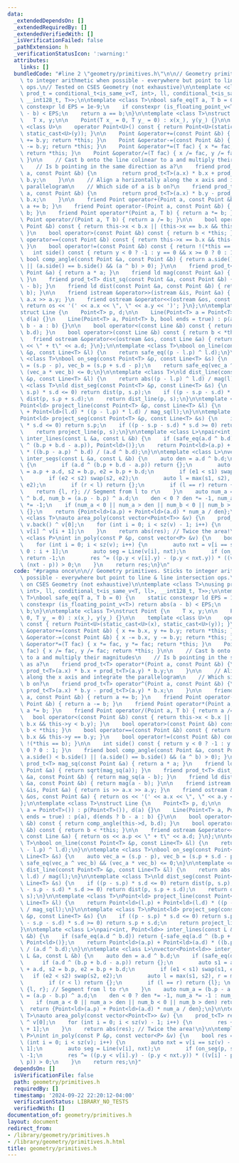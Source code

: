 ```yaml
---
data:
  _extendedDependsOn: []
  _extendedRequiredBy: []
  _extendedVerifiedWith: []
  _isVerificationFailed: false
  _pathExtension: h
  _verificationStatusIcon: ':warning:'
  attributes:
    links: []
  bundledCode: "#line 2 \"geometry/primitives.h\"\n\n// Geometry primitives. Sticks\
    \ to integer arithmetic when possible - everywhere but point to line & line intersection\
    \ ops.\n// Tested on CSES Geometry (not exhaustive)\n\ntemplate <class T>\nusing\
    \ prod_t = conditional_t<is_same_v<T, int>, ll, conditional_t<is_same_v<T, ll>,\
    \ __int128_t, T>>;\n\ntemplate <class T>\nbool safe_eq(T a, T b = 0) {\n    static\
    \ constexpr ld EPS = 1e-9;\n    if constexpr (is_floating_point_v<T>) return abs(a\
    \ - b) < EPS;\n    return a == b;\n}\n\ntemplate <class T>\nstruct Point {\n \
    \   T x, y;\n\n    Point(T x_ = 0, T y_ = 0) : x(x_), y(y_) {}\n\n    template\
    \ <class U>\n    operator Point<U>() const { return Point<U>(static_cast<U>(x),\
    \ static_cast<U>(y)); }\n\n    Point &operator+=(const Point &b) { x += b.x, y\
    \ += b.y; return *this; }\n    Point &operator-=(const Point &b) { x -= b.x, y\
    \ -= b.y; return *this; }\n    Point &operator*=(T fac) { x *= fac, y *= fac;\
    \ return *this; }\n    Point &operator/=(T fac) { x /= fac, y /= fac; return *this;\
    \ }\n\n    // Cast b onto the line colinear to a and multiply their magnitudes\n\
    \    // Is b pointing in the same direction as a?\n    friend prod_t<T> operator*(Point\
    \ a, const Point &b) {\n        return prod_t<T>(a.x) * b.x + prod_t<T>(a.y) *\
    \ b.y;\n    }\n\n    // Align a horizontally along the x axis and integrate the\
    \ parallelogram\n    // Which side of a is b on?\n    friend prod_t<T> operator^(Point\
    \ a, const Point &b) {\n        return prod_t<T>(a.x) * b.y - prod_t<T>(a.y) *\
    \ b.x;\n    }\n\n    friend Point operator+(Point a, const Point &b) { return\
    \ a += b; }\n    friend Point operator-(Point a, const Point &b) { return a -=\
    \ b; }\n    friend Point operator*(Point a, T b) { return a *= b; }\n    friend\
    \ Point operator/(Point a, T b) { return a /= b; }\n\n    bool operator<(const\
    \ Point &b) const { return this->x < b.x || (this->x == b.x && this->y < b.y);\
    \ }\n    bool operator>(const Point &b) const { return b < *this; }\n    bool\
    \ operator==(const Point &b) const { return this->x == b.x && this->y == b.y;\
    \ }\n    bool operator!=(const Point &b) const { return !(*this == b); }\n\n \
    \   int side() const { return y < 0 ? -1 : y == 0 && x >= 0 ? 0 : 1; }\n    friend\
    \ bool comp_angle(const Point &a, const Point &b) { return a.side() < b.side()\
    \ || (a.side() == b.side() && (a ^ b) > 0); }\n\n    friend prod_t<T> mag_sq(const\
    \ Point &a) { return a * a; }\n    friend ld mag(const Point &a) { return sqrt(mag_sq(a));\
    \ }\n    friend prod_t<T> dist_sq(const Point &a, const Point &b) { return mag_sq(a\
    \ - b); }\n    friend ld dist(const Point &a, const Point &b) { return mag(a -\
    \ b); }\n\n    friend istream &operator>>(istream &is, Point &a) { return is >>\
    \ a.x >> a.y; }\n    friend ostream &operator<<(ostream &os, const Point &a) {\
    \ return os << '(' << a.x << \", \" << a.y << ')'; }\n};\n\ntemplate <class T>\n\
    struct Line {\n    Point<T> p, d;\n\n    Line(Point<T> a = Point<T>()) : p(Point<T>()),\
    \ d(a) {}\n    Line(Point<T> a, Point<T> b, bool ends = true) : p(a), d(ends ?\
    \ b - a : b) {}\n\n    bool operator<(const Line &b) const { return comp_angle(this->d,\
    \ b.d); }\n    bool operator>(const Line &b) const { return b < *this; }\n\n \
    \   friend ostream &operator<<(ostream &os, const Line &a) { return os << a.p\
    \ << \" + t\" << a.d; }\n};\n\ntemplate <class T>\nbool on_line(const Point<T>\
    \ &p, const Line<T> &l) {\n    return safe_eq((p - l.p) ^ l.d);\n}\n\ntemplate\
    \ <class T>\nbool on_seg(const Point<T> &p, const Line<T> &s) {\n    auto vec_a\
    \ = (s.p - p), vec_b = (s.p + s.d - p);\n    return safe_eq(vec_a ^ vec_b) &&\
    \ (vec_a * vec_b) <= 0;\n}\n\ntemplate <class T>\nld dist_line(const Point<T>\
    \ &p, const Line<T> &l) {\n    return abs((p - l.p) ^ l.d) / mag(l);\n}\n\ntemplate\
    \ <class T>\nld dist_seg(const Point<T> &p, const Line<T> &s) {\n    if ((p -\
    \ s.p) * s.d <= 0) return dist(p, s.p);\n    if ((p - s.p - s.d) * s.d >= 0) return\
    \ dist(p, s.p + s.d);\n    return dist_line(p, s);\n}\n\ntemplate <class T>\n\
    Point<ld> project_line(const Point<T> &p, const Line<T> &l) {\n    return Point<ld>(l.p)\
    \ + Point<ld>(l.d) * ((p - l.p) * l.d) / mag_sq(l);\n}\n\ntemplate <class T>\n\
    Point<ld> project_seg(const Point<T> &p, const Line<T> &s) {\n    if ((p - s.p)\
    \ * s.d <= 0) return s.p;\n    if ((p - s.p - s.d) * s.d >= 0) return s.p + s.d;\n\
    \    return project_line(p, s);\n}\n\ntemplate <class L>\npair<int, Point<ld>>\
    \ inter_lines(const L &a, const L &b) {\n    if (safe_eq(a.d ^ b.d)) return {-safe_eq(a.d\
    \ ^ (b.p + b.d - a.p)), Point<ld>()};\n    return Point<ld>(a.p) + Point<ld>(a.d)\
    \ * ((b.p - a.p) ^ b.d) / (a.d ^ b.d);\n}\n\ntemplate <class L>\nvector<Point<ld>>\
    \ inter_segs(const L &a, const L &b) {\n    auto den = a.d ^ b.d;\n    if (safe_eq(den))\
    \ {\n        if (a.d ^ (b.p + b.d - a.p)) return {};\n        auto s1 = a.p, e1\
    \ = a.p + a.d, s2 = b.p, e2 = b.p + b.d;\n        if (e1 < s1) swap(s1, e1);\n\
    \        if (e2 < s2) swap(s2, e2);\n        auto l = max(s1, s2), r = min(e1,\
    \ e2);\n        if (r < l) return {};\n        if (l == r) return {l}; \n    \
    \    return {l, r}; // Segment from l to r\n    }\n    auto num_a = (b.p - a.p)\
    \ ^ b.d, num_b = (a.p - b.p) ^ a.d;\n    den < 0 ? den *= -1, num_a *= -1 : num_b\
    \ *= -1;\n    if (num_a < 0 || num_a > den || num_b < 0 || num_b > den) return\
    \ {};\n    return {Point<ld>(a.p) + Point<ld>(a.d) * num_a / den};\n}\n\ntemplate\
    \ <class T>\nauto area_poly(const vector<Point<T>> &v) {\n    prod_t<T> res =\
    \ v.back() ^ v[0];\n    for (int i = 0; i < sz(v) - 1; i++) {\n        res +=\
    \ v[i] ^ v[i + 1];\n    }\n    return abs(res); // Twice the area!\n}\n\ntemplate\
    \ <class P>\nint in_poly(const P &p, const vector<P> &v) {\n    bool res = 0;\n\
    \    for (int i = 0; i < sz(v); i++) {\n        auto nxt = v[i == sz(v) - 1 ?\
    \ 0 : i + 1];\n        auto seg = Line(v[i], nxt);\n        if (on_seg(p, seg))\
    \ return -1;\n        res ^= ((p.y < v[i].y) - (p.y < nxt.y)) * ((v[i] - p) ^\
    \ (nxt - p)) > 0;\n    }\n    return res;\n}\n"
  code: "#pragma once\n\n// Geometry primitives. Sticks to integer arithmetic when\
    \ possible - everywhere but point to line & line intersection ops.\n// Tested\
    \ on CSES Geometry (not exhaustive)\n\ntemplate <class T>\nusing prod_t = conditional_t<is_same_v<T,\
    \ int>, ll, conditional_t<is_same_v<T, ll>, __int128_t, T>>;\n\ntemplate <class\
    \ T>\nbool safe_eq(T a, T b = 0) {\n    static constexpr ld EPS = 1e-9;\n    if\
    \ constexpr (is_floating_point_v<T>) return abs(a - b) < EPS;\n    return a ==\
    \ b;\n}\n\ntemplate <class T>\nstruct Point {\n    T x, y;\n\n    Point(T x_ =\
    \ 0, T y_ = 0) : x(x_), y(y_) {}\n\n    template <class U>\n    operator Point<U>()\
    \ const { return Point<U>(static_cast<U>(x), static_cast<U>(y)); }\n\n    Point\
    \ &operator+=(const Point &b) { x += b.x, y += b.y; return *this; }\n    Point\
    \ &operator-=(const Point &b) { x -= b.x, y -= b.y; return *this; }\n    Point\
    \ &operator*=(T fac) { x *= fac, y *= fac; return *this; }\n    Point &operator/=(T\
    \ fac) { x /= fac, y /= fac; return *this; }\n\n    // Cast b onto the line colinear\
    \ to a and multiply their magnitudes\n    // Is b pointing in the same direction\
    \ as a?\n    friend prod_t<T> operator*(Point a, const Point &b) {\n        return\
    \ prod_t<T>(a.x) * b.x + prod_t<T>(a.y) * b.y;\n    }\n\n    // Align a horizontally\
    \ along the x axis and integrate the parallelogram\n    // Which side of a is\
    \ b on?\n    friend prod_t<T> operator^(Point a, const Point &b) {\n        return\
    \ prod_t<T>(a.x) * b.y - prod_t<T>(a.y) * b.x;\n    }\n\n    friend Point operator+(Point\
    \ a, const Point &b) { return a += b; }\n    friend Point operator-(Point a, const\
    \ Point &b) { return a -= b; }\n    friend Point operator*(Point a, T b) { return\
    \ a *= b; }\n    friend Point operator/(Point a, T b) { return a /= b; }\n\n \
    \   bool operator<(const Point &b) const { return this->x < b.x || (this->x ==\
    \ b.x && this->y < b.y); }\n    bool operator>(const Point &b) const { return\
    \ b < *this; }\n    bool operator==(const Point &b) const { return this->x ==\
    \ b.x && this->y == b.y; }\n    bool operator!=(const Point &b) const { return\
    \ !(*this == b); }\n\n    int side() const { return y < 0 ? -1 : y == 0 && x >=\
    \ 0 ? 0 : 1; }\n    friend bool comp_angle(const Point &a, const Point &b) { return\
    \ a.side() < b.side() || (a.side() == b.side() && (a ^ b) > 0); }\n\n    friend\
    \ prod_t<T> mag_sq(const Point &a) { return a * a; }\n    friend ld mag(const\
    \ Point &a) { return sqrt(mag_sq(a)); }\n    friend prod_t<T> dist_sq(const Point\
    \ &a, const Point &b) { return mag_sq(a - b); }\n    friend ld dist(const Point\
    \ &a, const Point &b) { return mag(a - b); }\n\n    friend istream &operator>>(istream\
    \ &is, Point &a) { return is >> a.x >> a.y; }\n    friend ostream &operator<<(ostream\
    \ &os, const Point &a) { return os << '(' << a.x << \", \" << a.y << ')'; }\n\
    };\n\ntemplate <class T>\nstruct Line {\n    Point<T> p, d;\n\n    Line(Point<T>\
    \ a = Point<T>()) : p(Point<T>()), d(a) {}\n    Line(Point<T> a, Point<T> b, bool\
    \ ends = true) : p(a), d(ends ? b - a : b) {}\n\n    bool operator<(const Line\
    \ &b) const { return comp_angle(this->d, b.d); }\n    bool operator>(const Line\
    \ &b) const { return b < *this; }\n\n    friend ostream &operator<<(ostream &os,\
    \ const Line &a) { return os << a.p << \" + t\" << a.d; }\n};\n\ntemplate <class\
    \ T>\nbool on_line(const Point<T> &p, const Line<T> &l) {\n    return safe_eq((p\
    \ - l.p) ^ l.d);\n}\n\ntemplate <class T>\nbool on_seg(const Point<T> &p, const\
    \ Line<T> &s) {\n    auto vec_a = (s.p - p), vec_b = (s.p + s.d - p);\n    return\
    \ safe_eq(vec_a ^ vec_b) && (vec_a * vec_b) <= 0;\n}\n\ntemplate <class T>\nld\
    \ dist_line(const Point<T> &p, const Line<T> &l) {\n    return abs((p - l.p) ^\
    \ l.d) / mag(l);\n}\n\ntemplate <class T>\nld dist_seg(const Point<T> &p, const\
    \ Line<T> &s) {\n    if ((p - s.p) * s.d <= 0) return dist(p, s.p);\n    if ((p\
    \ - s.p - s.d) * s.d >= 0) return dist(p, s.p + s.d);\n    return dist_line(p,\
    \ s);\n}\n\ntemplate <class T>\nPoint<ld> project_line(const Point<T> &p, const\
    \ Line<T> &l) {\n    return Point<ld>(l.p) + Point<ld>(l.d) * ((p - l.p) * l.d)\
    \ / mag_sq(l);\n}\n\ntemplate <class T>\nPoint<ld> project_seg(const Point<T>\
    \ &p, const Line<T> &s) {\n    if ((p - s.p) * s.d <= 0) return s.p;\n    if ((p\
    \ - s.p - s.d) * s.d >= 0) return s.p + s.d;\n    return project_line(p, s);\n\
    }\n\ntemplate <class L>\npair<int, Point<ld>> inter_lines(const L &a, const L\
    \ &b) {\n    if (safe_eq(a.d ^ b.d)) return {-safe_eq(a.d ^ (b.p + b.d - a.p)),\
    \ Point<ld>()};\n    return Point<ld>(a.p) + Point<ld>(a.d) * ((b.p - a.p) ^ b.d)\
    \ / (a.d ^ b.d);\n}\n\ntemplate <class L>\nvector<Point<ld>> inter_segs(const\
    \ L &a, const L &b) {\n    auto den = a.d ^ b.d;\n    if (safe_eq(den)) {\n  \
    \      if (a.d ^ (b.p + b.d - a.p)) return {};\n        auto s1 = a.p, e1 = a.p\
    \ + a.d, s2 = b.p, e2 = b.p + b.d;\n        if (e1 < s1) swap(s1, e1);\n     \
    \   if (e2 < s2) swap(s2, e2);\n        auto l = max(s1, s2), r = min(e1, e2);\n\
    \        if (r < l) return {};\n        if (l == r) return {l}; \n        return\
    \ {l, r}; // Segment from l to r\n    }\n    auto num_a = (b.p - a.p) ^ b.d, num_b\
    \ = (a.p - b.p) ^ a.d;\n    den < 0 ? den *= -1, num_a *= -1 : num_b *= -1;\n\
    \    if (num_a < 0 || num_a > den || num_b < 0 || num_b > den) return {};\n  \
    \  return {Point<ld>(a.p) + Point<ld>(a.d) * num_a / den};\n}\n\ntemplate <class\
    \ T>\nauto area_poly(const vector<Point<T>> &v) {\n    prod_t<T> res = v.back()\
    \ ^ v[0];\n    for (int i = 0; i < sz(v) - 1; i++) {\n        res += v[i] ^ v[i\
    \ + 1];\n    }\n    return abs(res); // Twice the area!\n}\n\ntemplate <class\
    \ P>\nint in_poly(const P &p, const vector<P> &v) {\n    bool res = 0;\n    for\
    \ (int i = 0; i < sz(v); i++) {\n        auto nxt = v[i == sz(v) - 1 ? 0 : i +\
    \ 1];\n        auto seg = Line(v[i], nxt);\n        if (on_seg(p, seg)) return\
    \ -1;\n        res ^= ((p.y < v[i].y) - (p.y < nxt.y)) * ((v[i] - p) ^ (nxt -\
    \ p)) > 0;\n    }\n    return res;\n}"
  dependsOn: []
  isVerificationFile: false
  path: geometry/primitives.h
  requiredBy: []
  timestamp: '2024-09-22 22:20:12-04:00'
  verificationStatus: LIBRARY_NO_TESTS
  verifiedWith: []
documentation_of: geometry/primitives.h
layout: document
redirect_from:
- /library/geometry/primitives.h
- /library/geometry/primitives.h.html
title: geometry/primitives.h
---
```

